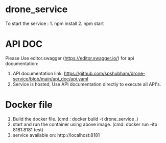# drone_service

To start the service : 
    1. npm install 
    2. npm start

# API DOC

Please Use editor.swagger (https://editor.swagger.io/) for api documentation:
   1. API documentation link: https://github.com/spshubham/drone-service/blob/main/api_doc/api.yaml
   2. Service is hosted, Use API documentation directly to execute all API's.


# Docker file

1. Build the docker file. (cmd : docker build -t drone_service .)
2. start and run the container using above image. (cmd: docker run -itp 8181:8181 test)
3. service available on: http://localhost:8181